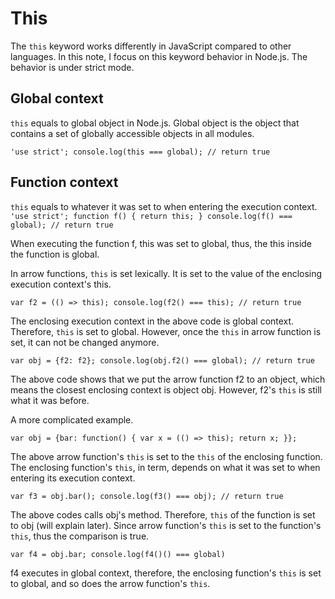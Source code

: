 # This

The `this` keyword works differently in JavaScript compared to other languages. In this note, I focus on this keyword behavior in Node.js. The behavior is under strict mode.

## Global context

`this` equals to global object in Node.js. Global object is the object that contains a set of globally accessible objects in all modules. 

`'use strict';
console.log(this === global); // return true`

## Function context

`this` equals to whatever it was set to when entering the execution context. 
`
'use strict';
function f() {
  return this;
}
console.log(f() === global); // return true`

When executing the function f, this was set to global, thus, the this inside the function is global.

In arrow functions, `this` is set lexically. It is set to the value of the enclosing execution context's this.

`var f2 = (() => this);
console.log(f2() === this); // return true`

The enclosing execution context in the above code is global context. Therefore, `this` is set to global. However, once the `this` in arrow function is set, it can not be changed anymore.

`var obj = {f2: f2};
console.log(obj.f2() === global); // return true`

The above code shows that we put the arrow function f2 to an object, which means the closest enclosing context is object obj. However, f2's `this` is still what it was before.

A more complicated example.

`var obj = {bar: function() {
	var x = (() => this);
	return x;
}};`

The above arrow function's `this` is set to the `this` of the enclosing function. The enclosing function's `this`, in term, depends on what it was set to when entering its execution context.

`var f3 = obj.bar();
console.log(f3() === obj); // return true`

The above codes calls obj's method. Therefore, `this` of the function is set to obj (will explain later). Since arrow function's `this` is set to the function's `this`, thus the comparison is true.

`var f4 = obj.bar;
console.log(f4()() === global)`

f4 executes in global context, therefore, the enclosing function's `this` is set to global, and so does the arrow function's `this`.
